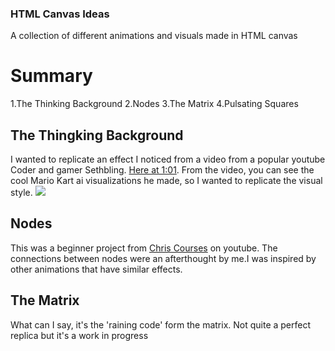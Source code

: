 ### HTML Canvas Ideas
A collection of different animations and visuals made in HTML canvas

# Summary
1.The Thinking Background
2.Nodes
3.The Matrix
4.Pulsating Squares

## The Thingking Background
I wanted to replicate an effect I noticed from a video from a popular youtube Coder and gamer Sethbling.
[Here at 1:01](https://www.youtube.com/watch?v=Ipi40cb_RsI). From the video, you can see the cool Mario Kart ai visualizations he made, so I wanted to replicate the visual style.
![](computeBackground.gif)


## Nodes
This was a beginner project from [Chris Courses](https://www.youtube.com/channel/UC9Yp2yz6-pwhQuPlIDV_mjA) on youtube. The connections between nodes were an afterthought by me.I was inspired by other animations that have similar effects.

## The Matrix
What can I say, it's the 'raining code' form the matrix. Not quite a perfect replica but it's a work in progress

